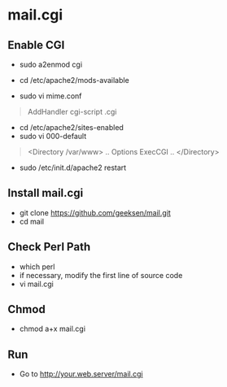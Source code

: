 mail.cgi
========

Enable CGI
----------
* sudo a2enmod cgi

* cd /etc/apache2/mods-available
* sudo vi mime.conf
> AddHandler cgi-script .cgi

* cd /etc/apache2/sites-enabled
* sudo vi 000-default
> &lt;Directory /var/www&gt; .. Options ExecCGI .. &lt;/Directory&gt;

* sudo /etc/init.d/apache2 restart

Install mail.cgi
----------------
* git clone https://github.com/geeksen/mail.git
* cd mail

Check Perl Path
---------------
* which perl
* if necessary, modify the first line of source code
* vi mail.cgi

Chmod
-----
* chmod a+x mail.cgi

Run
---
* Go to http://your.web.server/mail.cgi
